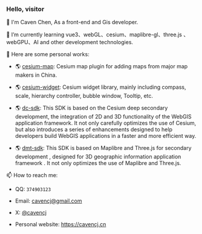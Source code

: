 ### Hello, visitor

🙌 I'm Caven Chen, As a front-end and Gis developer.

🌱 I’m currently learning vue3、webGL、cesium、maplibre-gl、three.js 、webGPU、AI and other development technologies.

🔭 Here are some personal works:
  
   - 🌎 [cesium-map](https://github.com/cesiumChina/cesium-map): Cesium map plugin for adding maps from major map makers in China.

   - 🌎 [cesium-widget](https://github.com/cesiumChina/cesium-widget): Cesium widget library, mainly including compass, scale, hierarchy controller, bubble window, Tooltip, etc.
  
   - 🌎 [dc-sdk](https://github.com/dvt3d/dc-sdk): This SDK is based on the Cesium deep secondary development, the integration of 2D and 3D functionality of the WebGIS application framework. It not only carefully optimizes the use of Cesium, but also introduces a series of enhancements designed to help developers build WebGIS applications in a faster and more efficient way. 
     
   - 🌎 [dmt-sdk](https://github.com/dvt3d/dmt-sdk): This SDK is based on Maplibre and Three.js for secondary development , designed for 3D geographic information application framework . It not only optimizes the use of Maplibre and Three.js.
  
📫 How to reach me:

   - QQ: `374903123`
   
   - Email: cavencj@gmail.com
   
   - X: [@cavencj](https://twitter.com/cavencj)
   
   - Personal website: https://cavencj.cn


